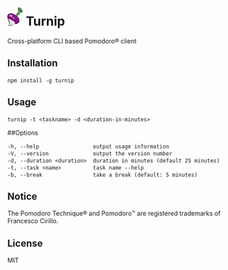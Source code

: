 # ![alt tag](./turnip.png)  Turnip
Cross-platform CLI based Pomodoro® client

## Installation
```
npm install -g turnip
```

## Usage

```
turnip -t <taskname> -d <duration-in-minutes>
```


##Options

```
-h, --help                 output usage information
-V, --version              output the version number
-d, --duration <duration>  duration in minutes (default 25 minutes)
-t, --task <name>          task name --help
-b, --break                take a break (default: 5 minutes)
```

## Notice

The Pomodoro Technique® and Pomodoro™ are registered trademarks of Francesco Cirillo.

## License

MIT
